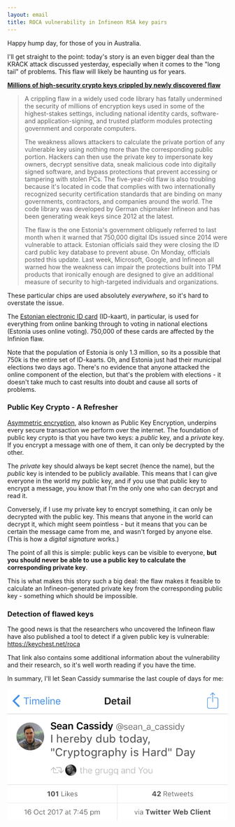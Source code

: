 ```yaml
---
layout: email
title: ROCA vulnerability in Infineon RSA key pairs
---
```


Happy hump day, for those of you in Australia.

I'll get straight to the point: today's story is an even bigger deal than the KRACK attack discussed yesterday, especially when it comes to the "long tail" of problems. This  flaw will likely be haunting us for years.

[**Millions of high-security crypto keys crippled by newly discovered flaw**](https://arstechnica.com/information-technology/2017/10/crypto-failure-cripples-millions-of-high-security-keys-750k-estonian-ids/)

>A crippling flaw in a widely used code library has fatally undermined the security of millions of encryption keys used in some of the highest-stakes settings, including national identity cards, software- and application-signing, and trusted platform modules protecting government and corporate computers.
>
>The weakness allows attackers to calculate the private portion of any vulnerable key using nothing more than the corresponding public portion. Hackers can then use the private key to impersonate key owners, decrypt sensitive data, sneak malicious code into digitally signed software, and bypass protections that prevent accessing or tampering with stolen PCs. The five-year-old flaw is also troubling because it's located in code that complies with two internationally recognized security certification standards that are binding on many governments, contractors, and companies around the world. The code library was developed by German chipmaker Infineon and has been generating weak keys since 2012 at the latest.
>
>The flaw is the one Estonia's government obliquely referred to last month when it warned that 750,000 digital IDs issued since 2014 were vulnerable to attack. Estonian officials said they were closing the ID card public key database to prevent abuse. On Monday, officials posted this update. Last week, Microsoft, Google, and Infineon all warned how the weakness can impair the protections built into TPM products that ironically enough are designed to give an additional measure of security to high-targeted individuals and organizations.

These particular chips are used absolutely *everywhere*, so it's hard to overstate the issue. 

The [Estonian electronic ID card](https://en.wikipedia.org/wiki/Estonian_ID_card) (ID-kaart), in particular, is used for everything from online banking through to voting in national elections (Estonia uses online voting). 750,000 of these cards are affected by the Infinion flaw. 

Note that the population of Estonia is only 1.3 million, so its a possible that 750k is the entire set of ID-kaarts. Oh, and Estonia just had their municipal elections two days ago. There's no evidence that anyone attacked the online component of the election, but that's the problem with elections - it doesn't take much to cast results into doubt and cause all sorts of problems.

### Public Key Crypto - A Refresher

[Asymmetric encryption](https://en.wikipedia.org/wiki/Public-key_cryptography), also known as Public Key Encryption, underpins every secure transaction we perform over the internet. The foundation of public key crypto is that you have two keys: a *public* key, and a *private* key. If you encrypt a message with one of them, it can only be decrypted by the other.

The *private* key should always be kept secret (hence the name), but the *public* key is intended to be publicly available. This means that I can give everyone in the world my public key, and if you use that public key to encrypt a message, you know that I'm the only one who can decrypt and read it.

Conversely, if I use my private key to encrypt something, it can only be decrypted with the public key. This means that anyone in the world can decrypt it, which might seem pointless - but it means that you can be certain the message came from me, and wasn't forged by anyone else. (This is how a *digital signature* works.)

The point of all this is simple: public keys can be visible to everyone, **but you should never be able to use a public key to calculate the corresponding private key**. 

This is what makes this story such a big deal: the flaw makes it feasible to calculate an Infineon-generated private key from the corresponding public key - something which should be impossible. 

### Detection of flawed keys

The good news is that the researchers who uncovered the Infineon flaw have also published a tool to detect if a given public key is vulnerable: https://keychest.net/roca

That link also contains some additional information about the vulnerability and their research, so it's well worth reading if you have the time.

In summary, I'll let Sean Cassidy summarise the last couple of days for me:

![Cryptography is hard](../images/cryptography-is-hard.png)